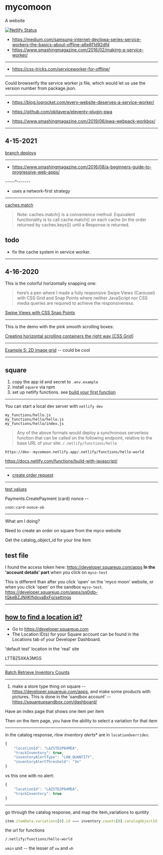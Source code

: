 # mycomoon

A website

[![Netlify Status](https://api.netlify.com/api/v1/badges/ec517db2-97d2-48ac-803a-c21453d83cea/deploy-status)](https://app.netlify.com/sites/musing-kirch-9f2f0c/deploys)

* https://medium.com/samsung-internet-dev/pwa-series-service-workers-the-basics-about-offline-a6e8f1d92dfd
* https://www.smashingmagazine.com/2016/02/making-a-service-worker/

---------------------------------------------

* https://css-tricks.com/serviceworker-for-offline/


--------------------------------------

Could browserify the service worker js file, which would let us use the
version number from package.json.

----------------------------------

* https://blog.logrocket.com/every-website-deserves-a-service-worker/

* https://github.com/okitavera/eleventy-plugin-pwa

* https://www.smashingmagazine.com/2019/06/pwa-webpack-workbox/

------------------------------------------------

## 4-15-2021

[branch deploys](https://docs.netlify.com/site-deploys/overview/#branch-deploy-controls)

----------------------------------------

* https://www.smashingmagazine.com/2016/08/a-beginners-guide-to-progressive-web-apps/

-----^-------
* uses a network-first strategy

----------------------------------------------

[caches.match](https://developer.mozilla.org/en-US/docs/Web/API/CacheStorage/match)

> Note: caches.match() is a convenience method. Equivalent functionality is to call cache.match() on each cache (in the order returned by caches.keys()) until a Response is returned.

## todo

* fix the cache system in service worker. 

-------------------------------------------------------

## 4-16-2020

This is the colorful horizontally snapping one:

> here’s a pen where I made a fully responsive Swipe Views (Carousel) with CSS Grid and Snap Points where neither JavaScript nor CSS media queries are required to achieve the responsiveness.

[Swipe Views with CSS Snap Points](https://medium.com/@_zouhir/swipe-views-with-css-snap-points-building-a-more-efficient-mobile-web-navigation-f9ac8c53dbc0)

-----------------------------------------

This is the demo with the pink smooth scrolling boxes:

[Creating horizontal scrolling containers the right way [CSS Grid]](https://uxdesign.cc/creating-horizontal-scrolling-containers-the-right-way-css-grid-c256f64fc585)

----------------------------------------

[Example 5: 2D image grid](https://css-tricks.com/practical-css-scroll-snapping/#example-5-2d-image-grid) -- could be cool


----------------------------------------------

## square

1. copy the app id and secret to `.env.example`
2. install `square` via npm
3. set up netlify functions. see [build your first function](https://app.netlify.com/sites/mycomoon/functions)

--------------------------------

You can start a local dev server with `netlify dev`

```
my_functions/hello.js
my_functions/hello/hello.js
my_functions/hello/index.js
```

> Any of the above formats would deploy a synchronous serverless function that can be called on the following endpoint, relative to the base URL of your site: `/.netlify/functions/hello`

```
https://dev--mycomoon.netlify.app/.netlify/functions/hello-world
```


https://docs.netlify.com/functions/build-with-javascript/

-----------------------------------

* [create order request](https://github.com/square/square-nodejs-sdk/blob/master/doc/models/create-order-request.md)

----------------------------------------------

[test values](https://developer.squareup.com/docs/testing/test-values)

Payments.CreatePayment (card)
nonce --
```
cnon:card-nonce-ok
```

-----------------------------------------

What am I doing?

Need to create an order on square 
from the myco website


Get the catalog_object_id for your line item 

## test file

I found the access token here:
https://developer.squareup.com/apps
**In the 'account details' part** when you click on `myco-test`

This is different than after you click 'open' on the 'myco moon' website, or
when you click 'open' on the sandbox `myco-test`.
https://developer.squareup.com/apps/sq0idp-tQkeBZJNjlKlfjdxvaBxFg/settings

--------------------------------

## [how to find a location id?](https://www.sellercommunity.com/t5/Point-of-Sale-API/Square-s-API-How-do-I-find-my-Application-ID-Location-ID-amp/td-p/142543)

* Go to https://developer.squareup.com
* The Location ID(s) for your Square account can be found in the Locations tab of your Developer Dashboard.


'default test' location in the 'real' site

LTTBZ5XKA3MGS

----------------------------------------


[Batch Retrieve Inventory Counts](https://github.com/square/square-nodejs-sdk/blob/master/doc/api/inventory.md#batch-retrieve-inventory-counts)


------------------------------------------------

1. make a store type thing on square -- https://developer.squareup.com/apps,
and make some products with pictures. This is done in the 'sandbox account' --
https://squareupsandbox.com/dashboard/


Have an index page that shows one item per item

Then on the item page, you have the ability to select a variation for that item

-----------------------------------------------

in the catalog response, *rlow inventory alerts** are in `locationOverrides`:

```js
{
    "locationId": "LAZSTD2P84MEA",
    "trackInventory": true,
    "inventoryAlertType": "LOW_QUANTITY",
    "inventoryAlertThreshold": "3n"
}
```

vs this one with no alert:
```js
{
    "locationId": "LAZSTD2P84MEA",
    "trackInventory": true
}
```


------------------------------------------------

go through the catalog response, and map the item_variations to quntity

```js
item.itemData.variations[0].id === inventory.counts[0].catalogObjectId
```

the url for functions
```
/.netlify/functions/hello-world
```

`vmin` unit -- the lesser of `vw` and `vh`
